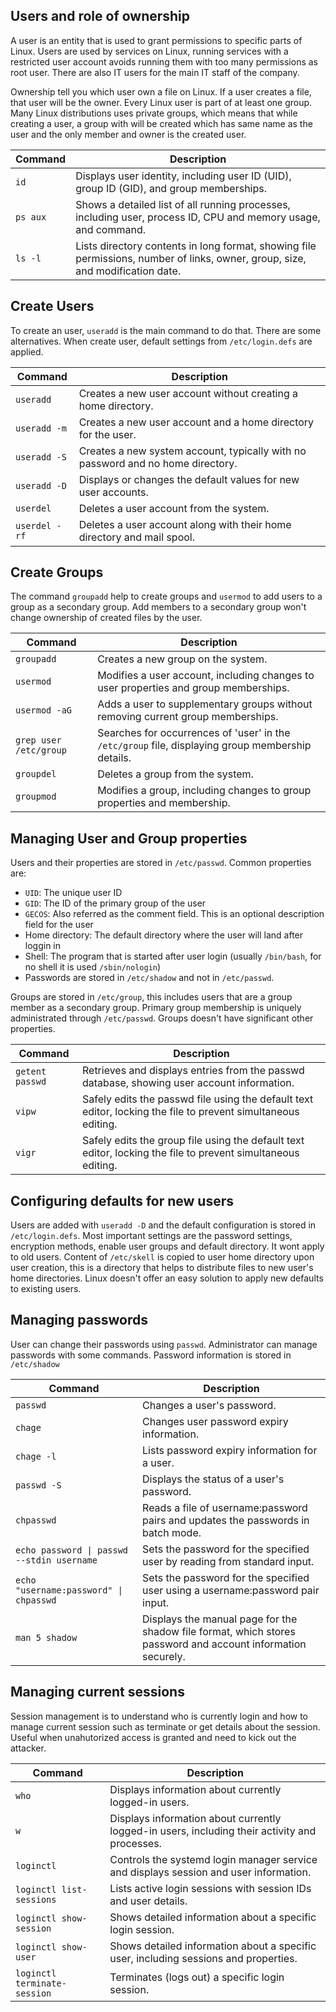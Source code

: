 ## Users and role of ownership

A user is an entity that is used to grant permissions to specific parts of Linux. Users are used by services on Linux, running services with a restricted user account avoids running them with too many permissions as root user. There are also IT users for the main IT staff of the company.

Ownership tell you which user own a file on Linux. If a user creates a file, that user will be the owner. Every Linux user is part of at least one group. Many Linux distributions uses private groups, which means that while creating a user, a group with will be created which has same name as the user and the only member and owner is the created user.

| Command  | Description                                                                                     |
|----------|-------------------------------------------------------------------------------------------------|
| `id`     | Displays user identity, including user ID (UID), group ID (GID), and group memberships.         |
| `ps aux` | Shows a detailed list of all running processes, including user, process ID, CPU and memory usage, and command. |
| `ls -l`  | Lists directory contents in long format, showing file permissions, number of links, owner, group, size, and modification date. |


## Create Users

To create an user, `useradd` is the main command to do that. There are some alternatives. When create user, default settings from `/etc/login.defs` are applied.

| Command       | Description                                                                                     |
|---------------|-------------------------------------------------------------------------------------------------|
| `useradd`     | Creates a new user account without creating a home directory.                                   |
| `useradd -m`  | Creates a new user account and a home directory for the user.                                   |
| `useradd -S`  | Creates a new system account, typically with no password and no home directory.                 |
| `useradd -D`  | Displays or changes the default values for new user accounts.                       |
| `userdel`     | Deletes a user account from the system.                                                         |
| `userdel -rf` | Deletes a user account along with their home directory and mail spool.                          |

## Create Groups

The command `groupadd` help to create groups and `usermod` to add users to a group as a secondary group. Add members to a secondary group won't change ownership of created files by the user.

| Command                  | Description                                                                                      |
|--------------------------|--------------------------------------------------------------------------------------------------|
| `groupadd`               | Creates a new group on the system.                                                                |
| `usermod`                | Modifies a user account, including changes to user properties and group memberships.             |
| `usermod -aG`            | Adds a user to supplementary groups without removing current group memberships.                   |
| `grep user /etc/group`   | Searches for occurrences of 'user' in the `/etc/group` file, displaying group membership details. |
| `groupdel`               | Deletes a group from the system.                                      |
| `groupmod`               | Modifies a group, including changes to group properties and membership.                   |

## Managing User and Group properties

Users and their properties are stored in `/etc/passwd`. Common properties are:
 * `UID`: The unique user ID
 * `GID`: The ID of the primary group of the user
 * `GECOS`: Also referred as the comment field. This is an optional description field for the user
 * Home directory: The default directory where the user will land after loggin in
 * Shell: The program that is started after user login (usually `/bin/bash`, for no shell it is used `/sbin/nologin`)
 * Passwords are stored in `/etc/shadow` and not in `/etc/passwd`.

Groups are stored in `/etc/group`, this includes users that are a group member as a secondary group. Primary group membership is uniquely administrated through `/etc/passwd`. Groups doesn't have significant other properties.

| Command         | Description                                                                                          |
|-----------------|------------------------------------------------------------------------------------------------------|
| `getent passwd` | Retrieves and displays entries from the passwd database, showing user account information.           |
| `vipw`          | Safely edits the passwd file using the default text editor, locking the file to prevent simultaneous editing. |
| `vigr`          | Safely edits the group file using the default text editor, locking the file to prevent simultaneous editing. |

## Configuring defaults for new users

Users are added with `useradd -D` and the default configuration is stored in `/etc/login.defs`. Most important settings are the password settings, encryption methods, enable user groups and default directory. It wont apply to old users. Content of `/etc/skell` is copied to user home directory upon user creation, this is a directory that helps to distribute files to new user's home directories. Linux doesn't offer an easy solution to apply new defaults to existing users.

## Managing passwords

User can change their passwords using `passwd`. Administrator can manage passwords with some commands. Password information is stored in `/etc/shadow`

| Command                                | Description                                                                                   |
|----------------------------------------|-----------------------------------------------------------------------------------------------|
| `passwd`                               | Changes a user's password.                                                                    |
| `chage`                                | Changes user password expiry information.                                                     |
| `chage -l`                             | Lists password expiry information for a user.                                                 |
| `passwd -S`                            | Displays the status of a user's password.                                                     |
| `chpasswd`                             | Reads a file of username:password pairs and updates the passwords in batch mode.              |
| `echo password \| passwd --stdin username`      | Sets the password for the specified user by reading from standard input.                      |
| `echo "username:password" \| chpasswd` | Sets the password for the specified user using a username:password pair input.                |
| `man 5 shadow`                         | Displays the manual page for the shadow file format, which stores password and account information securely. |

## Managing current sessions

Session management is to understand who is currently login and how to manage current session such as terminate or get details about the session. Useful when unahutorized access is granted and need to kick out the attacker.

| Command                        | Description                                                                                       |
|--------------------------------|---------------------------------------------------------------------------------------------------|
| `who`                          | Displays information about currently logged-in users.                                              |
| `w`                            | Displays information about currently logged-in users, including their activity and processes.      |
| `loginctl`                     | Controls the systemd login manager service and displays session and user information.              |
| `loginctl list-sessions`       | Lists active login sessions with session IDs and user details.                                     |
| `loginctl show-session`        | Shows detailed information about a specific login session.                                         |
| `loginctl show-user`           | Shows detailed information about a specific user, including sessions and properties.               |
| `loginctl terminate-session`   | Terminates (logs out) a specific login session.                                                    |
